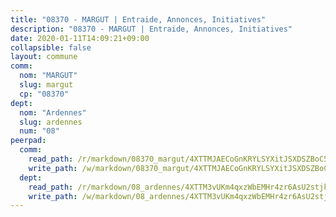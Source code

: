 ```yaml
---
title: "08370 - MARGUT | Entraide, Annonces, Initiatives"
description: "08370 - MARGUT | Entraide, Annonces, Initiatives"
date: 2020-01-11T14:09:21+09:00
collapsible: false
layout: commune
comm:
  nom: "MARGUT"
  slug: margut
  cp: "08370"
dept:
  nom: "Ardennes"
  slug: ardennes
  num: "08"
peerpad:
  comm:
    read_path: /r/markdown/08370_margut/4XTTMJAECoGnKRYLSYXitJSXDSZBoC5QQzJ23iF2tBeeVJtPe
    write_path: /w/markdown/08370_margut/4XTTMJAECoGnKRYLSYXitJSXDSZBoC5QQzJ23iF2tBeeVJtPe-K3TgUHo6EuQ3LV1vZgFpF3zJ5mcTUHjTLuUwCoEmkcv6BttiYjFrG1H9FSKAduVXxJnAQrg5kXnpphDVLHCqofLhJSr4sLoMraT3gJCQCUHnDHFm2DQRSzzn4j7i24E6Vpqyp6u2
  dept:
    read_path: /r/markdown/08_ardennes/4XTTM3vUKm4qxzWbEMHr4zr6AsU2stjkKdsaY9uMbmhXjv9QM
    write_path: /w/markdown/08_ardennes/4XTTM3vUKm4qxzWbEMHr4zr6AsU2stjkKdsaY9uMbmhXjv9QM-K3TgUMB9u4JvtZdFBPfBexH6pGeKJREiRZLakfAxGDqg6fgd1ib6XHxM9tkwaYxqJV2qNTbboL5jGpTS7re5rUf5cB5fLzdnicM4aJkF5ZXmkvCRXEh5XT7432iWRZFby5MMVbKP
---
```


